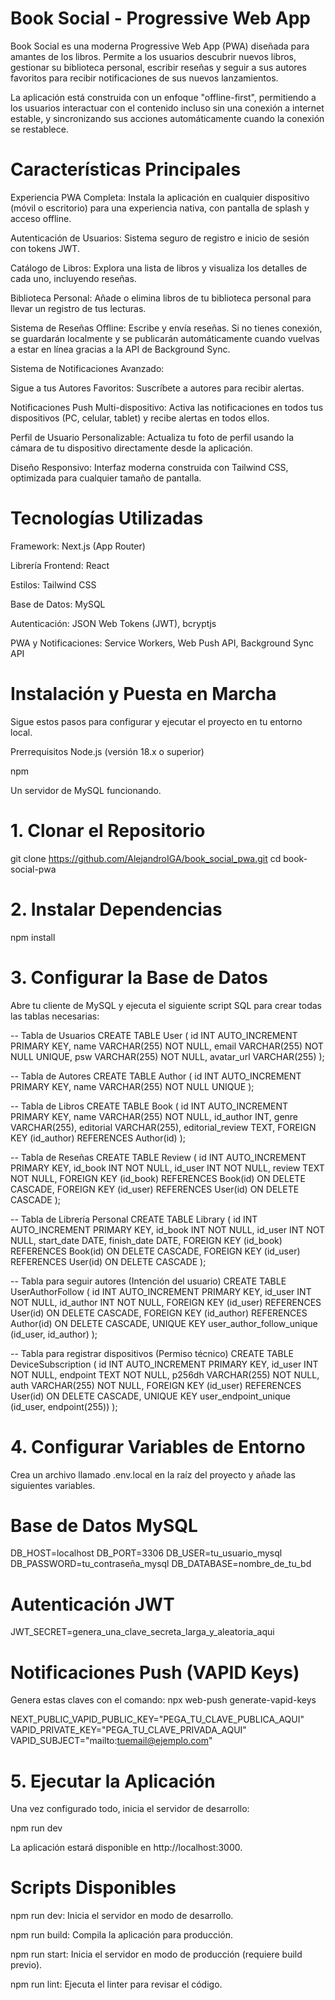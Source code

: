 # Book Social - Progressive Web App
Book Social es una moderna Progressive Web App (PWA) diseñada para amantes de los libros. Permite a los usuarios descubrir nuevos libros, gestionar su biblioteca personal, escribir reseñas y seguir a sus autores favoritos para recibir notificaciones de sus nuevos lanzamientos.

La aplicación está construida con un enfoque "offline-first", permitiendo a los usuarios interactuar con el contenido incluso sin una conexión a internet estable, y sincronizando sus acciones automáticamente cuando la conexión se restablece.

# Características Principales
Experiencia PWA Completa: Instala la aplicación en cualquier dispositivo (móvil o escritorio) para una experiencia nativa, con pantalla de splash y acceso offline.

Autenticación de Usuarios: Sistema seguro de registro e inicio de sesión con tokens JWT.

Catálogo de Libros: Explora una lista de libros y visualiza los detalles de cada uno, incluyendo reseñas.

Biblioteca Personal: Añade o elimina libros de tu biblioteca personal para llevar un registro de tus lecturas.

Sistema de Reseñas Offline: Escribe y envía reseñas. Si no tienes conexión, se guardarán localmente y se publicarán automáticamente cuando vuelvas a estar en línea gracias a la API de Background Sync.

Sistema de Notificaciones Avanzado:

Sigue a tus Autores Favoritos: Suscríbete a autores para recibir alertas.

Notificaciones Push Multi-dispositivo: Activa las notificaciones en todos tus dispositivos (PC, celular, tablet) y recibe alertas en todos ellos.

Perfil de Usuario Personalizable: Actualiza tu foto de perfil usando la cámara de tu dispositivo directamente desde la aplicación.

Diseño Responsivo: Interfaz moderna construida con Tailwind CSS, optimizada para cualquier tamaño de pantalla.

# Tecnologías Utilizadas
Framework: Next.js (App Router)

Librería Frontend: React

Estilos: Tailwind CSS

Base de Datos: MySQL

Autenticación: JSON Web Tokens (JWT), bcryptjs

PWA y Notificaciones: Service Workers, Web Push API, Background Sync API

# Instalación y Puesta en Marcha
Sigue estos pasos para configurar y ejecutar el proyecto en tu entorno local.

Prerrequisitos
Node.js (versión 18.x o superior)

npm

Un servidor de MySQL funcionando.

# 1. Clonar el Repositorio
git clone https://github.com/AlejandroIGA/book_social_pwa.git
cd book-social-pwa

# 2. Instalar Dependencias
npm install

# 3. Configurar la Base de Datos
Abre tu cliente de MySQL y ejecuta el siguiente script SQL para crear todas las tablas necesarias:

-- Tabla de Usuarios
CREATE TABLE User (
    id INT AUTO_INCREMENT PRIMARY KEY,
    name VARCHAR(255) NOT NULL,
    email VARCHAR(255) NOT NULL UNIQUE,
    psw VARCHAR(255) NOT NULL,
    avatar_url VARCHAR(255)
);

-- Tabla de Autores
CREATE TABLE Author (
    id INT AUTO_INCREMENT PRIMARY KEY,
    name VARCHAR(255) NOT NULL UNIQUE
);

-- Tabla de Libros
CREATE TABLE Book (
    id INT AUTO_INCREMENT PRIMARY KEY,
    name VARCHAR(255) NOT NULL,
    id_author INT,
    genre VARCHAR(255),
    editorial VARCHAR(255),
    editorial_review TEXT,
    FOREIGN KEY (id_author) REFERENCES Author(id)
);

-- Tabla de Reseñas
CREATE TABLE Review (
    id INT AUTO_INCREMENT PRIMARY KEY,
    id_book INT NOT NULL,
    id_user INT NOT NULL,
    review TEXT NOT NULL,
    FOREIGN KEY (id_book) REFERENCES Book(id) ON DELETE CASCADE,
    FOREIGN KEY (id_user) REFERENCES User(id) ON DELETE CASCADE
);

-- Tabla de Librería Personal
CREATE TABLE Library (
    id INT AUTO_INCREMENT PRIMARY KEY,
    id_book INT NOT NULL,
    id_user INT NOT NULL,
    start_date DATE,
    finish_date DATE,
    FOREIGN KEY (id_book) REFERENCES Book(id) ON DELETE CASCADE,
    FOREIGN KEY (id_user) REFERENCES User(id) ON DELETE CASCADE
);

-- Tabla para seguir autores (Intención del usuario)
CREATE TABLE UserAuthorFollow (
    id INT AUTO_INCREMENT PRIMARY KEY,
    id_user INT NOT NULL,
    id_author INT NOT NULL,
    FOREIGN KEY (id_user) REFERENCES User(id) ON DELETE CASCADE,
    FOREIGN KEY (id_author) REFERENCES Author(id) ON DELETE CASCADE,
    UNIQUE KEY user_author_follow_unique (id_user, id_author)
);

-- Tabla para registrar dispositivos (Permiso técnico)
CREATE TABLE DeviceSubscription (
    id INT AUTO_INCREMENT PRIMARY KEY,
    id_user INT NOT NULL,
    endpoint TEXT NOT NULL,
    p256dh VARCHAR(255) NOT NULL,
    auth VARCHAR(255) NOT NULL,
    FOREIGN KEY (id_user) REFERENCES User(id) ON DELETE CASCADE,
    UNIQUE KEY user_endpoint_unique (id_user, endpoint(255))
);

# 4. Configurar Variables de Entorno
Crea un archivo llamado .env.local en la raíz del proyecto y añade las siguientes variables.

# Base de Datos MySQL
DB_HOST=localhost
DB_PORT=3306
DB_USER=tu_usuario_mysql
DB_PASSWORD=tu_contraseña_mysql
DB_DATABASE=nombre_de_tu_bd

# Autenticación JWT
JWT_SECRET=genera_una_clave_secreta_larga_y_aleatoria_aqui

# Notificaciones Push (VAPID Keys)
Genera estas claves con el comando: npx web-push generate-vapid-keys

NEXT_PUBLIC_VAPID_PUBLIC_KEY="PEGA_TU_CLAVE_PUBLICA_AQUI"
VAPID_PRIVATE_KEY="PEGA_TU_CLAVE_PRIVADA_AQUI"
VAPID_SUBJECT="mailto:tuemail@ejemplo.com"

# 5. Ejecutar la Aplicación
Una vez configurado todo, inicia el servidor de desarrollo:

npm run dev

La aplicación estará disponible en http://localhost:3000.

# Scripts Disponibles
npm run dev: Inicia el servidor en modo de desarrollo.

npm run build: Compila la aplicación para producción.

npm run start: Inicia el servidor en modo de producción (requiere build previo).

npm run lint: Ejecuta el linter para revisar el código.